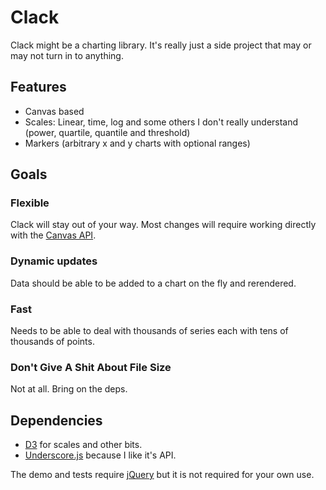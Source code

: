# Clack

Clack might be a charting library. It's really just a side project that may or may not turn in to anything.

## Features

* Canvas based
* Scales: Linear, time, log and some others I don't really understand (power, quartile, quantile and threshold)
* Markers (arbitrary x and y charts with optional ranges)

## Goals

### Flexible

Clack will stay out of your way. Most changes will require working directly with the [Canvas API](https://developer.mozilla.org/en-US/docs/HTML/Canvas).

### Dynamic updates

Data should be able to be added to a chart on the fly and rerendered.

### Fast

Needs to be able to deal with thousands of series each with tens of thousands of points.

### Don't Give A Shit About File Size

Not at all. Bring on the deps.

## Dependencies

* [D3](http://d3js.org/) for scales and other bits.
* [Underscore.js](http://underscorejs.org/) because I like it's API.


The demo and tests require [jQuery](http://jquery.com/) but it is not required for your own use.
